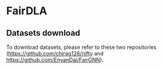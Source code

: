 # FairDLA
## Datasets download
To download datasets, please refer to these two repositories (https://github.com/chirag126/nifty and https://github.com/EnyanDai/FairGNN).
